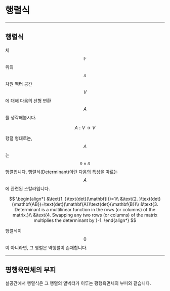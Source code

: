 # 행렬식

---

## 행렬식

체 $$\mathbb{F}$$ 위의 $$n$$차원 벡터 공간 $$V$$에 대해 다음의 선형 변환 $$A$$를 생각해봅시다.

$$
A:V\rightarrow V
$$

행렬 형태로는, $$A$$는 $$n\times n$$ 행렬입니다. 행렬식(Determinant)이란 다음의 특성을 따르는 $$A$$에 관련된 스칼라입니다.

$$
\begin{align*}
	&\text{1. }\text{det}(\mathbf{I})=1\\
	&\text{2. }\text{det}(\mathbf{AB})=\text{det}(\mathbf{A})\text{det}(\mathbf{B})\\
	&\text{3. Determinant is a multilinear function in the rows (or columns) of the matrix.}\\
	&\text{4. Swapping any two rows (or columns) of the matrix multiplies the determinant by }-1.
\end{align*}
$$

행렬식이 $$0$$이 아니라면, 그 행렬은 역행렬이 존재합니다.

---

## 평행육면체의 부피

실공간에서 행렬식은 그 행렬의 열벡터가 이루는 평행육면체의 부피와 같습니다.
